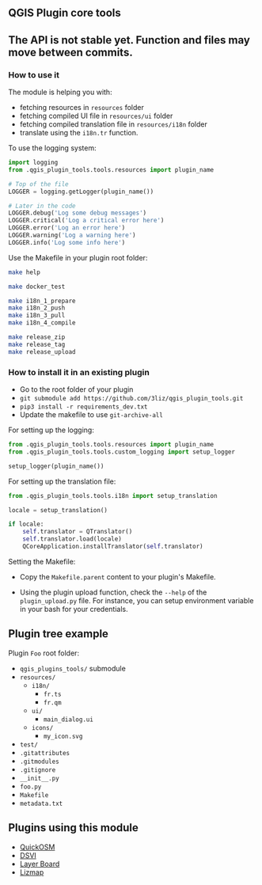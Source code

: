 ## QGIS Plugin core tools

## The API is not stable yet. Function and files may move between commits.

### How to use it

The module is helping you with:
* fetching resources in `resources` folder
* fetching compiled UI file in `resources/ui` folder
* fetching compiled translation file in `resources/i18n` folder
* translate using the `i18n.tr` function.

To use the logging system:
```python
import logging
from .qgis_plugin_tools.tools.resources import plugin_name

# Top of the file
LOGGER = logging.getLogger(plugin_name())

# Later in the code
LOGGER.debug('Log some debug messages')
LOGGER.critical('Log a critical error here')
LOGGER.error('Log an error here')
LOGGER.warning('Log a warning here')
LOGGER.info('Log some info here')
```

Use the Makefile in your plugin root folder:

```bash
make help

make docker_test

make i18n_1_prepare
make i18n_2_push
make i18n_3_pull
make i18n_4_compile

make release_zip
make release_tag
make release_upload
```

### How to install it in an existing plugin

* Go to the root folder of your plugin
* `git submodule add https://github.com/3liz/qgis_plugin_tools.git`
* `pip3 install -r requirements_dev.txt`
* Update the makefile to use `git-archive-all`

For setting up the logging:
```python
from .qgis_plugin_tools.tools.resources import plugin_name
from .qgis_plugin_tools.tools.custom_logging import setup_logger

setup_logger(plugin_name())
```

For setting up the translation file:
```python
from .qgis_plugin_tools.tools.i18n import setup_translation

locale = setup_translation()

if locale:
    self.translator = QTranslator()
    self.translator.load(locale)
    QCoreApplication.installTranslator(self.translator)
```

Setting the Makefile:
* Copy the `Makefile.parent` content to your plugin's Makefile.

* Using the plugin upload function, check the `--help` of the `plugin_upload.py` file.
For instance, you can setup environment variable in your bash for your credentials.

## Plugin tree example

Plugin `Foo` root folder:
* `qgis_plugins_tools/` submodule
* `resources/`
  * `i18n/`
    * `fr.ts`
    * `fr.qm`
  * `ui/`
    * `main_dialog.ui`
  * `icons/`
    * `my_icon.svg`
* `test/`
* `.gitattributes`
* `.gitmodules`
* `.gitignore`
* `__init__.py`
* `foo.py`
* `Makefile`
* `metadata.txt`

## Plugins using this module

* [QuickOSM](https://github.com/3liz/QuickOSM)
* [DSVI](https://github.com/3liz/qgis_drain_sewer_visual_inspection)
* [Layer Board](https://github.com/3liz/QgisLayerBoardPlugin/)
* [Lizmap](https://github.com/3liz/lizmap-plugin/)
